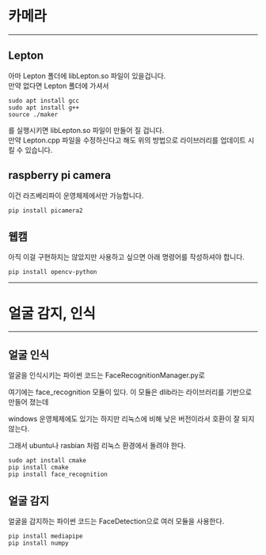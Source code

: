 # 카메라

---

## Lepton
아마 Lepton 폴더에 libLepton.so 파일이 있을겁니다.<br>
만약 없다면 Lepton 폴더에 가셔서
```shell
sudo apt install gcc
sudo apt install g++
source ./maker
```
를 실행시키면 libLepton.so 파일이 만들어 질 겁니다.<br>
만약 Lepton.cpp 파일을 수정하신다고 해도 위의 방법으로 라이브러리를 업데이트 시킬 수 있습니다.<br>

## raspberry pi camera

이건 라즈베리파이 운영체제에서만 가능합니다.
```shell
pip install picamera2
```

## 웹캠

아직 이걸 구현하지는 않았지만 사용하고 싶으면 아래 명령어를 작성하셔야 합니다.
```shell
pip install opencv-python
```


---

# 얼굴 감지, 인식

---

## 얼굴 인식

얼굴을 인식시키는 파이썬 코드는 FaceRecognitionManager.py로

여기에는 face_recognition 모듈이 있다. 이 모듈은 dlib라는 라이브러리를 기반으로 만들어 졌는데

windows 운영체제에도 있기는 하지만 리눅스에 비해 낮은 버전이라서 호환이 잘 되지 않는다.

그래서 ubuntu나 rasbian 처럼 리눅스 환경에서 돌려야 한다.

```shell
sudo apt install cmake
pip install cmake
pip install face_recognition
```

## 얼굴 감지
얼굴을 감지하는 파이썬 코드는 FaceDetection으로 여러 모듈을 사용한다.
```shell
pip install mediapipe
pip install numpy
```